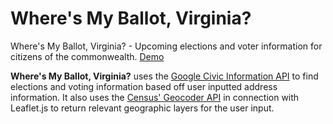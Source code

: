 # Where's My Ballot, Virginia?  
Where's My Ballot, Virginia? - Upcoming elections and voter information for citizens of the commonwealth.
[Demo](https://bowdenweb.com/google-civic/wheres-my-ballot/wheres-my-ballot.html)  

**Where's My Ballot, Virginia?** uses the [Google Civic Information API](https://developers.google.com/civic-information/) to find elections and voting information based off user inputted address information. It also uses the [Census' Geocoder API](https://geocoding.geo.census.gov/) in connection with Leaflet.js to return relevant geographic layers for the user input.
